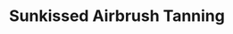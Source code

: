 ---
title: "Sunkissed Airbrush Tanning"
url: /hamilton-township/sunkissed-airbrush-tanning/
shop: Kosmetik
---